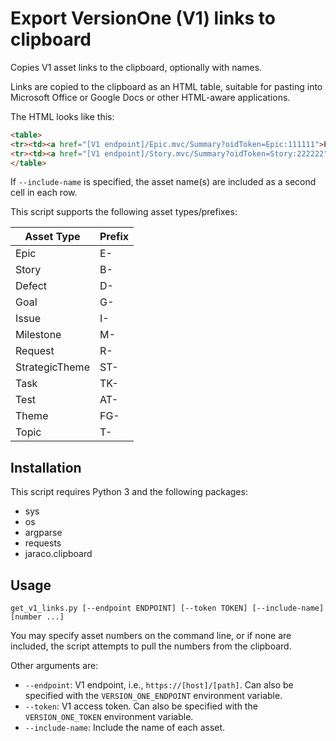 # Export VersionOne (V1) links to clipboard

Copies V1 asset links to the clipboard, optionally with names.

Links are copied to the clipboard as an HTML table, suitable for pasting
into Microsoft Office or Google Docs or other HTML-aware applications.

The HTML looks like this:

```html
<table>
<tr><td><a href="[V1 endpoint]/Epic.mvc/Summary?oidToken=Epic:111111">E-12345</a></td></tr>
<tr><td><a href="[V1 endpoint]/Story.mvc/Summary?oidToken=Story:222222">B-54321</a></td></tr>
</table>
```

If `--include-name` is specified, the asset name(s) are included as a second cell
in each row.

This script supports the following asset types/prefixes:

|Asset Type|Prefix|
|---|---|
|Epic|E-|
|Story|B-|
|Defect|D-|
|Goal|G-|
|Issue|I-|
|Milestone|M-|
|Request|R-|
|StrategicTheme|ST-|
|Task|TK-|
|Test|AT-|
|Theme|FG-|
|Topic|T-|

## Installation

This script requires Python 3 and the following packages:
* sys
* os
* argparse
* requests
* jaraco.clipboard

## Usage

```
get_v1_links.py [--endpoint ENDPOINT] [--token TOKEN] [--include-name] [number ...]
```

You may specify asset numbers on the command line, or if none are included,
the script attempts to pull the numbers from the clipboard.

Other arguments are:
* `--endpoint`: V1 endpoint, i.e., `https://[host]/[path]`.
Can also be specified with the `VERSION_ONE_ENDPOINT` environment variable.
* `--token`: V1 access token. Can also be specified with the `VERSION_ONE_TOKEN` 
environment variable.
* `--include-name`: Include the name of each asset.

